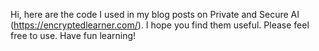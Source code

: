 Hi, here are the code I used in my blog posts on Private and Secure AI (https://encryptedlearner.com/). 
I hope you find them useful. Please feel free to use. Have fun learning!
